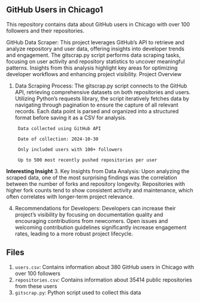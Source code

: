 ## GitHub Users in Chicago1

This repository contains data about GitHub users in Chicago with over 100 followers and their repositories.

GitHub Data Scraper: This project leverages GitHub’s API to retrieve and analyze repository and user data, offering insights into developer trends and engagement. The gitscrap.py script performs data scraping tasks, focusing on user activity and repository statistics to uncover meaningful patterns. Insights from this analysis highlight key areas for optimizing developer workflows and enhancing project visibility. Project Overview

1. Data Scraping Process: The gitscrap.py script connects to the GitHub API, retrieving comprehensive datasets on both repositories and users. Utilizing Python’s requests library, the script iteratively fetches data by navigating through pagination to ensure the capture of all relevant records. Each data point is parsed and organized into a structured format before saving it as a CSV for analysis.

        Data collected using GitHub API

        Date of collection: 2024-10-30

        Only included users with 100+ followers
 
        Up to 500 most recently pushed repositories per user
 **Interesting Insight**
3. Key Insights from Data Analysis: Upon analyzing the scraped data, one of the most surprising findings was the correlation between the number of forks and repository longevity. Repositories with higher fork counts tend to show consistent activity and maintenance, which often correlates with longer-term project relevance.

4. Recommendations for Developers: Developers can increase their project’s visibility by focusing on documentation quality and encouraging contributions from newcomers. Open issues and welcoming contribution guidelines significantly increase engagement rates, leading to a more robust project lifecycle.

## Files

1. `users.csv`: Contains information about 380 GitHub users in Chicago with over 100 followers
2. `repositories.csv`: Contains information about 35414 public repositories from these users
3. `gitscrap.py`: Python script used to collect this data

